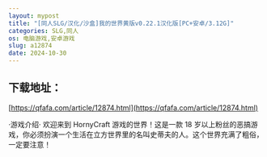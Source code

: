 ```yaml
---
layout: mypost
title: "[同人SLG/汉化/沙盒]我的世界黄版v0.22.1汉化版[PC+安卓/3.12G]"
categories: SLG,同人
os: 电脑游戏,安卓游戏
slug: a12874
date: 2024-10-30
---
```


## 下载地址：

[https://qfafa.com/article/12874.html](https://qfafa.com/article/12874.html)

·游戏介绍·
欢迎来到 HornyCraft 游戏的世界！这是一款 18 岁以上粉丝的恶搞游戏，你必须扮演一个生活在立方世界里的名叫史蒂夫的人。这个世界充满了粗俗，一定要注意！​
